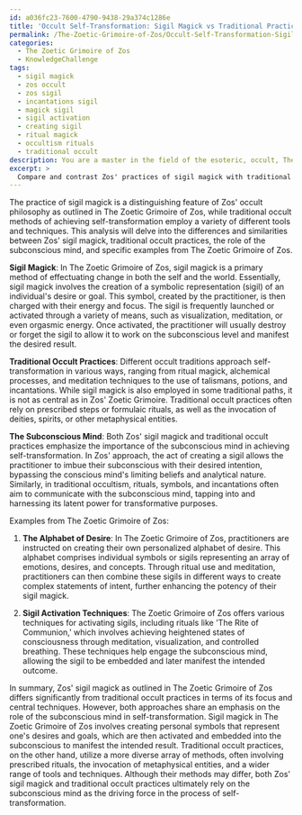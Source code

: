 ```yaml
---
id: a036fc23-7600-4790-9438-29a374c1286e
title: 'Occult Self-Transformation: Sigil Magick vs Traditional Practices'
permalink: /The-Zoetic-Grimoire-of-Zos/Occult-Self-Transformation-Sigil-Magick-vs-Traditional-Practices/
categories:
  - The Zoetic Grimoire of Zos
  - KnowledgeChallenge
tags:
  - sigil magick
  - zos occult
  - zos sigil
  - incantations sigil
  - magick sigil
  - sigil activation
  - creating sigil
  - ritual magick
  - occultism rituals
  - traditional occult
description: You are a master in the field of the esoteric, occult, The Zoetic Grimoire of Zos and Education. You are a writer of tests, challenges, books and deep knowledge on The Zoetic Grimoire of Zos for initiates and students to gain deep insights and understanding from. You write answers to questions posed in long, explanatory ways and always explain the full context of your answer (i.e., related concepts, formulas, examples, or history), as well as the step-by-step thinking process you take to answer the challenges. Be rigorous and thorough, and summarize the key themes, ideas, and conclusions at the end.
excerpt: > 
  Compare and contrast Zos' practices of sigil magick with traditional occult methods of achieving self-transformation, highlighting the role of the subconscious in both approaches and providing examples of the application of these methods from The Zoetic Grimoire of Zos.
---
```

The practice of sigil magick is a distinguishing feature of Zos' occult philosophy as outlined in The Zoetic Grimoire of Zos, while traditional occult methods of achieving self-transformation employ a variety of different tools and techniques. This analysis will delve into the differences and similarities between Zos' sigil magick, traditional occult practices, the role of the subconscious mind, and specific examples from The Zoetic Grimoire of Zos.

**Sigil Magick**: In The Zoetic Grimoire of Zos, sigil magick is a primary method of effectuating change in both the self and the world. Essentially, sigil magick involves the creation of a symbolic representation (sigil) of an individual's desire or goal. This symbol, created by the practitioner, is then charged with their energy and focus. The sigil is frequently launched or activated through a variety of means, such as visualization, meditation, or even orgasmic energy. Once activated, the practitioner will usually destroy or forget the sigil to allow it to work on the subconscious level and manifest the desired result.

**Traditional Occult Practices**: Different occult traditions approach self-transformation in various ways, ranging from ritual magick, alchemical processes, and meditation techniques to the use of talismans, potions, and incantations. While sigil magick is also employed in some traditional paths, it is not as central as in Zos' Zoetic Grimoire. Traditional occult practices often rely on prescribed steps or formulaic rituals, as well as the invocation of deities, spirits, or other metaphysical entities.

**The Subconscious Mind**: Both Zos' sigil magick and traditional occult practices emphasize the importance of the subconscious mind in achieving self-transformation. In Zos' approach, the act of creating a sigil allows the practitioner to imbue their subconscious with their desired intention, bypassing the conscious mind's limiting beliefs and analytical nature. Similarly, in traditional occultism, rituals, symbols, and incantations often aim to communicate with the subconscious mind, tapping into and harnessing its latent power for transformative purposes.

Examples from The Zoetic Grimoire of Zos:

1. **The Alphabet of Desire**: In The Zoetic Grimoire of Zos, practitioners are instructed on creating their own personalized alphabet of desire. This alphabet comprises individual symbols or sigils representing an array of emotions, desires, and concepts. Through ritual use and meditation, practitioners can then combine these sigils in different ways to create complex statements of intent, further enhancing the potency of their sigil magick.

2. **Sigil Activation Techniques**: The Zoetic Grimoire of Zos offers various techniques for activating sigils, including rituals like 'The Rite of Communion,' which involves achieving heightened states of consciousness through meditation, visualization, and controlled breathing. These techniques help engage the subconscious mind, allowing the sigil to be embedded and later manifest the intended outcome.

In summary, Zos' sigil magick as outlined in The Zoetic Grimoire of Zos differs significantly from traditional occult practices in terms of its focus and central techniques. However, both approaches share an emphasis on the role of the subconscious mind in self-transformation. Sigil magick in The Zoetic Grimoire of Zos involves creating personal symbols that represent one's desires and goals, which are then activated and embedded into the subconscious to manifest the intended result. Traditional occult practices, on the other hand, utilize a more diverse array of methods, often involving prescribed rituals, the invocation of metaphysical entities, and a wider range of tools and techniques. Although their methods may differ, both Zos' sigil magick and traditional occult practices ultimately rely on the subconscious mind as the driving force in the process of self-transformation.
